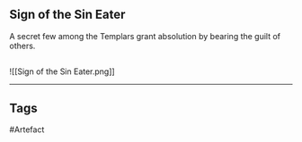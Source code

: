 ## Sign of the Sin Eater
A secret few among the Templars grant absolution by bearing the guilt of others.
## 
![[Sign of the Sin Eater.png]]

---
## Tags
#Artefact